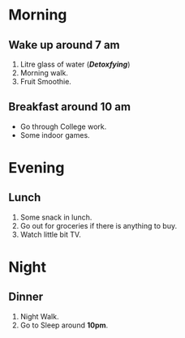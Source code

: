 # Morning 
## Wake up around 7 am
1. Litre glass of water (***Detoxfying***)
2. Morning walk.
3. Fruit Smoothie. 
## Breakfast around 10 am
- Go through College work.
- Some indoor games.
# Evening
## Lunch
1. Some snack in lunch.
2. Go out for groceries if there is anything to buy.
3. Watch little bit TV.
# Night
## Dinner
1. Night Walk.
2. Go to Sleep around **10pm**.
